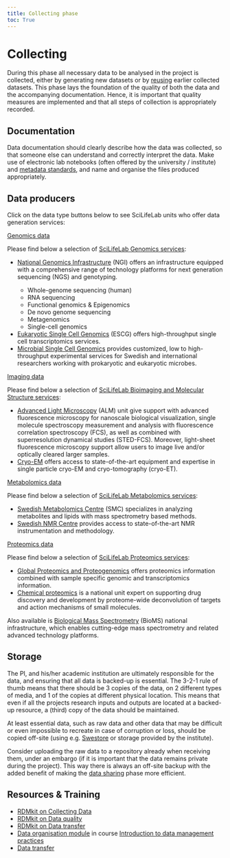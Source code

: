 ```yaml
---
title: Collecting phase
toc: True
---
```


# Collecting

During this phase all necessary data to be analysed in the project is collected, either by generating new datasets or by [reusing](data-life-cycle/reuse) earlier collected datasets. This phase lays the foundation of the quality of both the data and the accompanying documentation. Hence, it is important that quality measures are implemented and that all steps of collection is appropriately recorded.

## Documentation
Data documentation should clearly describe how the data was collected, so that someone else can understand and correctly interpret the data. Make use of electronic lab notebooks (often offered by the university / institute) and [metadata standards](/topics/metadata), and name and organise the files produced appropriately.

## Data producers
Click on the data type buttons below to see SciLifeLab units who offer data generation services:
<p>
  <a class="btn btn-primary" data-bs-toggle="collapse" href="#collapseExample1" role="button" aria-expanded="false" aria-controls="collapseExample1">
    Genomics data
  </a>
</p>
<div class="collapse" id="collapseExample1">
  <div class="card card-body">
  <span>
  <p>Please find below a selection of <a href="https://www.scilifelab.se/services/infrastructure?service=genomics">SciLifeLab Genomics services</a>:
  <ul>
    <li> <a href="https://ngisweden.scilifelab.se/">National Genomics Infrastructure</a> (NGI) offers an infrastructure equipped with a comprehensive range of technology platforms for next generation sequencing (NGS) and genotyping.</li>
    <ul>
      <li> Whole-genome sequencing (human)</li>
      <li> RNA sequencing</li>
      <li> Functional genomics & Epigenomics</li>
      <li> De novo genome sequencing</li>
      <li> Metagenomics</li>
      <li> Single-cell genomics</li>
    </ul>
    <li> <a href="https://www.scilifelab.se/units/eukaryotic-single-cell-genomics/">Eukaryotic Single Cell Genomics</a> (ESCG) offers high-throughput single cell transcriptomics services.</li>
    <li> <a href="https://www.scilifelab.se/units/microbial-single-cell-genomics/">Microbial Single Cell Genomics</a> provides customized, low to high-throughput experimental services for Swedish and international researchers working with prokaryotic and eukaryotic microbes. </li>
  </ul>
  </span>
  </div>
</div>

<p>
  <a class="btn btn-primary" data-bs-toggle="collapse" href="#collapseExample2" role="button" aria-expanded="false" aria-controls="collapseExample2">
    Imaging data
  </a>
</p>
<div class="collapse" id="collapseExample2">
  <div class="card card-body">
  <span>
    <p>Please find below a selection of <a href="https://www.scilifelab.se/services/infrastructure?service=bioimaging-and-molecular-structure">SciLifeLab Bioimaging and Molecular Structure services</a>:
  <ul>
    <li> <a href="https://www.scilifelab.se/units/alm/">Advanced Light Microscopy</a> (ALM) unit give support with advanced fluorescence microscopy for nanoscale biological visualization, single molecule spectroscopy measurement and analysis with fluorescence correlation spectroscopy (FCS), as well as combined with superresolution dynamical studies (STED-FCS). Moreover, light-sheet fluorescence microscopy support allow users to image live and/or optically cleared larger samples.</li>
    <li> <a href="https://cryoem.scilifelab.se/">Cryo-EM</a> offers access to state-of-the-art equipment and expertise in single particle cryo-EM and cryo-tomography (cryo-ET).</li>
  </ul>
  </span>
  </div>
</div>

<p>
  <a class="btn btn-primary" data-bs-toggle="collapse" href="#collapseExample3" role="button" aria-expanded="false" aria-controls="collapseExample3">
    Metabolomics data
  </a>
</p>
<div class="collapse" id="collapseExample3">
  <div class="card card-body">
  <span>
    <p>Please find below a selection of <a href="https://www.scilifelab.se/services/infrastructure?metabolomics=&service=metabolomics">SciLifeLab Metabolomics services</a>:
  <ul>
    <li> <a href="http://www.swedishmetabolomicscentre.se/">Swedish Metabolomics Centre</a> (SMC) specializes in analyzing metabolites and lipids with mass spectrometry based methods.</li>
    <li> <a href="https://www.scilifelab.se/units/swedish-nmr-centre/">Swedish NMR Centre</a> provides access to state-of-the-art NMR instrumentation and methodology.</li>
  </ul>
  </span>
  </div>
</div>

<p>
  <a class="btn btn-primary" data-bs-toggle="collapse" href="#collapseExample4" role="button" aria-expanded="false" aria-controls="collapseExample4">
    Proteomics data
  </a>
</p>
<div class="collapse" id="collapseExample4">
  <div class="card card-body">
  <span>
    <p>Please find below a selection of <a href="https://www.scilifelab.se/services/infrastructure?proteomics=&service=proteomics">SciLifeLab Proteomics services</a>:
  <ul>
    <li> <a href="https://www.scilifelab.se/units/global-proteomics-and-proteogenomics/">Global Proteomics and Proteogenomics</a> offers proteomics information combined with sample specific genomic and transcriptomics information.</li>
    <li> <a href="https://www.scilifelab.se/units/chemical-proteomics/">Chemical proteomics</a> is a national unit expert on supporting drug discovery and development by proteome-wide deconvolution of targets and action mechanisms of small molecules.</li>
  </ul>
  <p>Also available is <a href="https://bioms.se/">Biological Mass Spectrometry</a> (BioMS) national infrastructure, which enables cutting-edge mass spectrometry and related advanced technology platforms.</p>
  </span>
  </div>
</div>

## Storage
The PI, and his/her academic institution are ultimately responsible for the data, and ensuring that all data is backed-up is essential. The 3-2-1 rule of thumb means that there should be 3 copies of the data, on 2 different types of media, and 1 of the copies at different physical location. This means that even if all the projects research inputs and outputs are located at a backed-up resource, a (third) copy of the data should be maintained.

At least essential data, such as raw data and other data that may be difficult or even impossible to recreate in case of corruption or loss, should be copied off-site (using e.g. [Swestore](http://www.snic.se/resources/swestore/) or storage provided by the institute).

Consider uploading the raw data to a repository already when receiving them, under an embargo (if it is important that the data remains private during the project). This way there is always an off-site backup with the added benefit of making the [data sharing](/data-life-cycle/share) phase more efficient.

## Resources & Training
* [RDMkit on Collecting Data](https://rdmkit.elixir-europe.org/collecting)
* [RDMkit on Data quality](https://rdmkit.elixir-europe.org/data_quality)
* [RDMkit on Data transfer](https://rdmkit.elixir-europe.org/data_transfer.html)
* [Data organisation module](https://nbisweden.github.io/module-organising-data-dm-practices/) in course [Introduction to data management practices](https://uppsala.instructure.com/courses/48087/pages/introduction-to-data-management-practices)
* [Data transfer](/topics/data-transfer)

